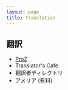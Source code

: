 ```yaml
---
layout: page
title: Translation
---
```


## 翻訳

* [ProZ](http://proz.com)
* Translator's Cafe
* 翻訳者ディレクトリ
* アメリア (有料)

